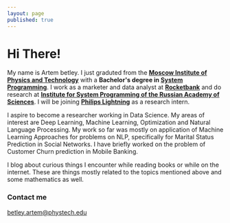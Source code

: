 ```yaml
---
layout: page
published: true
---
```


# Hi There!
My name is Artem betley. I just graduted from the **[Moscow Institute of Physics and Technology](https://www.mipt.ru/)** with a **Bachelor's degree in [System Programming](https://ispras.ru/)**. I work as a marketer and data analyst at **[Rocketbank](https://www.rocketbank.ru/)** and do research at **[Institute for System Programming of the Russian Academy of Sciences](https://ispras.ru/)**. I will be joining **[Philips Lightning](https://www.lighting.philips.com)** as a research intern.

I aspire to become a researcher working in Data Science. My areas of interest are Deep Learning, Machine Learning, Optimization and Natural Language Processing. My work so far was mostly on application of Machine Learning Approaches for problems on NLP, specifically for Marital Status Prediction in Social Networks. I have briefly worked on the problem of Customer Churn prediction in Mobile Banking. 

I blog about curious things I encounter while reading books or while on the internet. These are things mostly related to the topics mentioned above and some mathematics as well.

### Contact me

[betley.artem@phystech.edu](mailto:betley.artem@phystech.edu)
